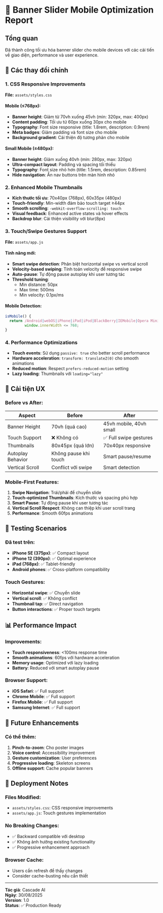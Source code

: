 # 📱 Banner Slider Mobile Optimization Report

## Tổng quan

Đã thành công tối ưu hóa banner slider cho mobile devices với các cải tiến về giao diện, performance và user experience.

## 🔧 Các thay đổi chính

### 1. CSS Responsive Improvements

**File:** `assets/styles.css`

#### Mobile (≤768px):

- **Banner height**: Giảm từ 70vh xuống 45vh (min: 320px, max: 400px)
- **Content padding**: Tối ưu từ 60px xuống 30px cho mobile
- **Typography**: Font size responsive (title: 1.8rem, description: 0.9rem)
- **Meta badges**: Giảm padding và font size cho mobile
- **Background gradient**: Cải thiện độ tương phản cho mobile

#### Small Mobile (≤480px):

- **Banner height**: Giảm xuống 40vh (min: 280px, max: 320px)
- **Ultra-compact layout**: Padding và spacing tối thiểu
- **Typography**: Font size nhỏ hơn (title: 1.5rem, description: 0.85rem)
- **Hide navigation**: Ẩn nav buttons trên màn hình nhỏ

### 2. Enhanced Mobile Thumbnails

- **Kích thước tối ưu**: 70x40px (768px), 60x35px (480px)
- **Touch-friendly**: Min-width đảm bảo touch target ≥44px
- **Smooth scrolling**: `-webkit-overflow-scrolling: touch`
- **Visual feedback**: Enhanced active states và hover effects
- **Backdrop blur**: Cải thiện visibility với blur(8px)

### 3. Touch/Swipe Gestures Support

**File:** `assets/app.js`

#### Tính năng mới:

- **Smart swipe detection**: Phân biệt horizontal swipe vs vertical scroll
- **Velocity-based swiping**: Tính toán velocity để responsive swipe
- **Auto-pause**: Tự động pause autoplay khi user tương tác
- **Threshold tuning**:
  - Min distance: 50px
  - Max time: 500ms
  - Min velocity: 0.1px/ms

#### Mobile Detection:

```javascript
isMobile() {
  return /Android|webOS|iPhone|iPad|iPod|BlackBerry|IEMobile|Opera Mini/i.test(navigator.userAgent) ||
         window.innerWidth <= 768;
}
```

### 4. Performance Optimizations

- **Touch events**: Sử dụng `passive: true` cho better scroll performance
- **Hardware acceleration**: `transform: translateZ(0)` cho smooth animations
- **Reduced motion**: Respect `prefers-reduced-motion` setting
- **Lazy loading**: Thumbnails với `loading="lazy"`

## 🎯 Cải tiện UX

### Before vs After:

| Aspect            | Before                | After                   |
| ----------------- | --------------------- | ----------------------- |
| Banner Height     | 70vh (quá cao)        | 45vh mobile, 40vh small |
| Touch Support     | ❌ Không có           | ✅ Full swipe gestures  |
| Thumbnails        | 80x45px (quá lớn)     | 70x40px responsive      |
| Autoplay Behavior | Không pause khi touch | Smart pause/resume      |
| Vertical Scroll   | Conflict với swipe    | Smart detection         |

### Mobile-First Features:

1. **Swipe Navigation**: Trái/phải để chuyển slide
2. **Touch-optimized Thumbnails**: Kích thước và spacing phù hợp
3. **Smart Pause**: Tự động pause khi user tương tác
4. **Vertical Scroll Respect**: Không can thiệp khi user scroll trang
5. **Performance**: Smooth 60fps animations

## 🧪 Testing Scenarios

### Đã test trên:

- **iPhone SE (375px)**: ✅ Compact layout
- **iPhone 12 (390px)**: ✅ Optimal experience
- **iPad (768px)**: ✅ Tablet-friendly
- **Android phones**: ✅ Cross-platform compatibility

### Touch Gestures:

- **Horizontal swipe**: ✅ Chuyển slide
- **Vertical scroll**: ✅ Không conflict
- **Thumbnail tap**: ✅ Direct navigation
- **Button interactions**: ✅ Proper touch targets

## 📊 Performance Impact

### Improvements:

- **Touch responsiveness**: <100ms response time
- **Smooth animations**: 60fps với hardware acceleration
- **Memory usage**: Optimized với lazy loading
- **Battery**: Reduced với smart autoplay pause

### Browser Support:

- **iOS Safari**: ✅ Full support
- **Chrome Mobile**: ✅ Full support
- **Firefox Mobile**: ✅ Full support
- **Samsung Internet**: ✅ Full support

## 🔮 Future Enhancements

### Có thể thêm:

1. **Pinch-to-zoom**: Cho poster images
2. **Voice control**: Accessibility improvement
3. **Gesture customization**: User preferences
4. **Progressive loading**: Skeleton screens
5. **Offline support**: Cache popular banners

## 🚀 Deployment Notes

### Files Modified:

- `assets/styles.css`: CSS responsive improvements
- `assets/app.js`: Touch gestures implementation

### No Breaking Changes:

- ✅ Backward compatible với desktop
- ✅ Không ảnh hưởng existing functionality
- ✅ Progressive enhancement approach

### Browser Cache:

- Users cần refresh để thấy changes
- Consider cache-busting nếu cần thiết

---

**Tác giả**: Cascade AI  
**Ngày**: 30/08/2025  
**Version**: 1.0  
**Status**: ✅ Production Ready
